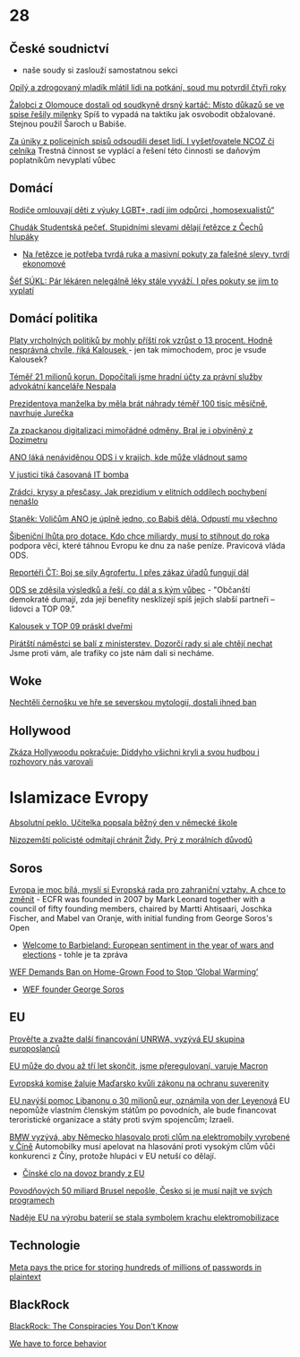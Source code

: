 # 28

## České soudnictví

- naše soudy si zaslouží samostatnou sekci

[Opilý a zdrogovaný mladík mlátil lidi na potkání, soud mu potvrdil čtyři roky](https://www.novinky.cz/clanek/krimi-opily-a-zdrogovany-mladik-mlatil-lidi-na-potkani-soud-mu-potvrdil-ctyri-roky-40491515)

[Žalobci z Olomouce dostali od soudkyně drsný kartáč: Místo důkazů se ve spise řešily milenky](https://www.novinky.cz/clanek/krimi-zalobci-z-olomouce-dostali-od-soudkyne-drsny-kartac-misto-dukazu-se-ve-spise-resily-milenky-40491225) Spíš to vypadá na taktiku jak osvobodit obžalované. Stejnou použil Šaroch u Babiše.

[Za úniky z policejních spisů odsoudili deset lidí. I vyšetřovatele NCOZ či celníka](https://www.idnes.cz/brno/zpravy/soud-brno-unik-z-policejnich-spisu-rozsudek.A241001_081646_brno-zpravy_mos1) Trestná činnost se vyplácí a řešení této činnosti se daňovým poplatníkům nevyplatí vůbec

## Domácí

[Rodiče omlouvají děti z výuky LGBT+, radí jim odpůrci „homosexualistů“](https://www.idnes.cz/zpravy/domaci/skola-vyuka-lgbt-gender-omluvenka-spd-spolek-rodina.A240927_202713_domaci_pukk) 

[Chudák Studentská pečeť. Stupidními slevami dělají řetězce z Čechů hlupáky](https://www.novinky.cz/clanek/ekonomika-chudak-studentska-pecet-stupidnimi-slevami-delaji-retezce-z-cechu-hlupaky-40491771)
  * [Na řetězce je potřeba tvrdá ruka a masivní pokuty za falešné slevy, tvrdí ekonomové](https://www.novinky.cz/clanek/ekonomika-na-retezce-je-potreba-tvrda-ruka-a-masivni-pokuty-za-falesne-slevy-tvrdi-ekonomove-40491465)

[Šéf SÚKL: Pár lékáren nelegálně léky stále vyváží. I přes pokuty se jim to vyplatí](https://www.novinky.cz/clanek/domaci-sef-sukl-par-lekaren-nelegalne-leky-stale-vyvazi-i-pres-pokuty-se-jim-to-vyplati-40491082)

## Domácí politika

[Platy vrcholných politiků by mohly příští rok vzrůst o 13 procent. Hodně nesprávná chvíle, říká Kalousek ](https://www.echo24.cz/a/HjaCe/zpravy-domaci-platy-politiku-porostou-vrcholni-cinitele-vlada-prezident) - jen tak mimochodem, proc je vsude Kalousek?

[Téměř 21 milionů korun. Dopočítali jsme hradní účty za právní služby advokátní kanceláře Nespala](https://www.irozhlas.cz/zpravy-domov/milos-zeman-kancelar-prezidenta-republiky-marek-nespala-advokat-pravni-sluzby_2302140500_pik)

[Prezidentova manželka by měla brát náhrady téměř 100 tisíc měsíčně, navrhuje Jurečka](https://www.novinky.cz/clanek/domaci-prezidentova-manzelka-by-mela-brat-temer-100-tisic-mesicne-navrhuje-jurecka-40491785)

[Za zpackanou digitalizaci mimořádné odměny. Bral je i obviněný z Dozimetru](https://www.idnes.cz/zpravy/domaci/digitalizace-stavebniho-rizeni-odmeny-steffel-bartos.A241003_201017_domaci_vals)

[ANO láká nenáviděnou ODS i v krajích, kde může vládnout samo](https://www.novinky.cz/clanek/domaci-spd-a-stacilo-babisovu-hnuti-ano-moc-nevoni-laka-nenavidenou-ods-i-v-krajich-kde-muze-vladnout-samo-40491213)

[V justici tiká časovaná IT bomba](https://www.novinky.cz/clanek/domaci-v-justici-tika-casovana-it-bomba-40491447)

[Zrádci, krysy a přesčasy. Jak prezidium v elitních oddílech pochybení nenašlo](https://www.idnes.cz/zpravy/domaci/komorous-vondrasek-ochranna-sluzba-policie-prescasy.A241002_170120_domaci_vals)

[Staněk: Voličům ANO je úplně jedno, co Babiš dělá. Odpustí mu všechno](https://www.novinky.cz/clanek/podcasty-hlas-na-pousti-stanek-volicum-ano-je-uplne-jedno-co-babis-dela-odpusti-mu-vsechno-40491254)

[Šibeniční lhůta pro dotace. Kdo chce miliardy, musí to stihnout do roka](https://www.seznamzpravy.cz/clanek/ekonomika-firmy-sibenicni-lhuta-pro-dotace-kdo-chce-miliardy-musi-to-stihnout-do-roka-261761) podpora věcí, které táhnou Evropu ke dnu za naše peníze. Pravicová vláda ODS.

[Reportéři ČT: Boj se sily Agrofertu. I přes zákaz úřadů fungují dál](https://ct24.ceskatelevize.cz/clanek/domaci/reporteri-ct-boj-se-sily-agrofertu-i-pres-zakaz-uradu-funguji-dal-353539)

[ODS se zděsila výsledků a řeší, co dál a s kým vůbec](https://www.novinky.cz/clanek/domaci-ods-se-zdesila-vysledku-a-resi-co-dal-a-s-kym-vubec-40490427) - "Občanští demokraté dumají, zda její benefity nesklízejí spíš jejich slabší partneři – lidovci a TOP 09."

[Kalousek v TOP 09 práskl dveřmi](https://www.novinky.cz/clanek/domaci-kalousek-vystoupil-z-top-09-40491173)

[Pirátští náměstci se balí z ministerstev. Dozorčí rady si ale chtějí nechat](https://www.idnes.cz/zpravy/domaci/pirati-stranicti-namestci-ivan-bartos-koalicni-smlouva.A241001_191411_domaci_ceve) Jsme proti vám, ale trafiky co jste nám dali si necháme.

## Woke

[Nechtěli černošku ve hře se severskou mytologií, dostali ihned ban](https://www.idnes.cz/hry/magazin/nexus-mods-modifikace-god-of-war-angrboda-geralt.A240930_142357_bw-magazin_oma)

## Hollywood

[Zkáza Hollywoodu pokračuje: Diddyho všichni kryli a svou hudbou i rozhovory nás varovali](https://www.expres.cz/celebrity/sean-diddy-combs-vezeni-znasilneni-kanye-west-adele-hollywood.A241001_140320_dx-celebrity_opae)

# Islamizace Evropy 

[Absolutní peklo. Učitelka popsala běžný den v německé škole](https://www.novinky.cz/clanek/zahranicni-evropa-absolutni-peklo-ucitelka-popsala-bezny-den-v-nemecke-skole-40491837)

[Nizozemští policisté odmítají chránit Židy. Prý z morálních důvodů](https://www.idnes.cz/zpravy/zahranicni/nizozemsko-policie-zide-palestina-evropa-antisemitismus.A241006_203529_zahranicni_krd?zdroj=sph_hp)

## Soros

[Evropa je moc bílá, myslí si Evropská rada pro zahraniční vztahy. A chce to změnit](https://www.parlamentnilisty.cz/arena/monitor/Evropa-je-moc-bila-mysli-si-Evropska-rada-pro-zahranicni-vztahy-A-chce-to-zmenit-762798) - ECFR was founded in 2007 by Mark Leonard together with a council of fifty founding members, chaired by Martti Ahtisaari, Joschka Fischer, and Mabel van Oranje, with initial funding from George Soros's Open
  * [Welcome to Barbieland: European sentiment in the year of wars and elections](https://ecfr.eu/publication/welcome-to-barbieland-european-sentiment-in-the-year-of-wars-and-elections/) - tohle je ta zpráva

[WEF Demands Ban on Home-Grown Food to Stop ‘Global Warming’](https://slaynews.com/news/wef-demands-ban-home-grown-food-stop-global-warming/)
  * [WEF founder George Soros](https://www.weforum.org/agenda/authors/georgesoros/)

## EU

[Prověřte a zvažte další financování UNRWA, vyzývá EU skupina europoslanců](https://www.novinky.cz/clanek/zahranicni-evropa-proverte-a-zvazte-dalsi-financovani-unrwa-vyzyva-eu-skupina-europoslancu-40491889)

[EU může do dvou až tří let skončit, jsme přeregulovaní, varuje Macron](https://www.idnes.cz/zpravy/zahranicni/macron-eu-ekonomika-cina-usa-evropa-bezpecnost-francie-nemecko.A241004_123543_zahranicni_jhr)

[Evropská komise žaluje Maďarsko kvůli zákonu na ochranu suverenity](https://www.seznamzpravy.cz/clanek/zahranicni-evropska-komise-zaluje-madarsko-kvuli-zakonu-na-ochranu-suverenity-261901)

[EU navýší pomoc Libanonu o 30 milionů eur, oznámila von der Leyenová](https://www.novinky.cz/clanek/zahranicni-blizky-a-stredni-vychod-eu-navysi-pomoc-libanonu-o-30-milionu-eur-oznamila-von-der-leyenova-40491640) EU nepomůže vlastním členským státům po povodních, ale bude financovat teroristické organizace a státy proti svým spojencům; Izraeli.

[BMW vyzývá, aby Německo hlasovalo proti clům na elektromobily vyrobené v Číně](https://www.novinky.cz/clanek/ekonomika-bmw-vyzyva-aby-nemecko-hlasovalo-proti-clum-na-elektromobily-vyrobene-v-cine-40491415) Automobilky musí apelovat na hlasování proti vysokým clům vůči konkurenci z Číny, protože hlupáci v EU netuší co dělají.
 * [Čínské clo na dovoz brandy z EU](https://www.novinky.cz/clanek/ekonomika-cinske-clo-na-dovoz-brandy-z-eu-40492090)

[Povodňových 50 miliard Brusel nepošle, Česko si je musí najít ve svých programech](https://www.novinky.cz/clanek/ekonomika-povodnovych-50-miliard-brusel-neposle-cesko-si-je-musi-najit-ve-svych-programech-40490777)

[Naděje EU na výrobu baterií se stala symbolem krachu elektromobilizace](https://www.idnes.cz/auto/zpravodajstvi/northvolt-baterie-akumulator-elektromobil-krize-propousteni.A240926_150917_automoto_fdv)

## Technologie

[Meta pays the price for storing hundreds of millions of passwords in plaintext](https://arstechnica.com/security/2024/09/meta-slapped-with-101-million-fine-for-storing-passwords-in-plaintext/)

## BlackRock

[BlackRock: The Conspiracies You Don’t Know](https://www.youtube.com/watch?v=ZxZO0jd8VoU)

[We have to force behavior](https://9gag.com/gag/amoBLv4)
